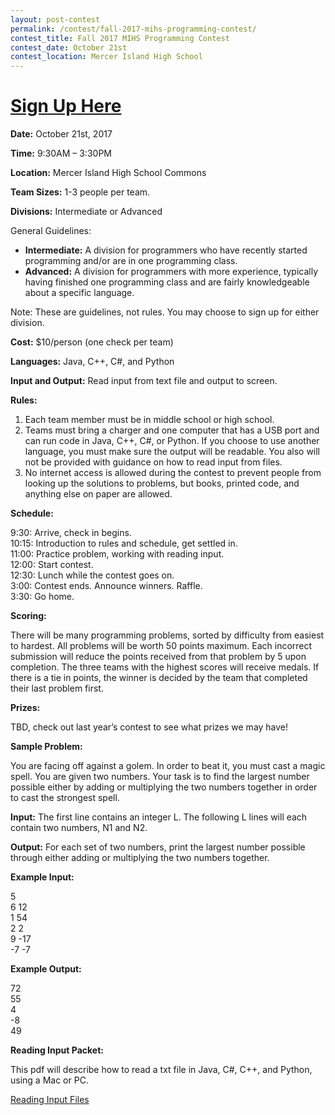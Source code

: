 ```yaml
---
layout: post-contest
permalink: /contest/fall-2017-mihs-programming-contest/
contest_title: Fall 2017 MIHS Programming Contest
contest_date: October 21st
contest_location: Mercer Island High School
---
```


# <a href="https://teamscode.typeform.com/to/SGxvcW">Sign Up Here</a>

**Date:** October 21st, 2017

**Time:** 9:30AM – 3:30PM

**Location:** Mercer Island High School Commons

**Team Sizes:** 1-3 people per team. 

**Divisions:** Intermediate or Advanced

General Guidelines:

+ **Intermediate:**  A division for programmers who have recently started programming and/or are in one programming class.
+ **Advanced:**  A division for programmers with more experience, typically having finished one programming class and are fairly knowledgeable about a specific language.

Note: These are guidelines, not rules. You may choose to sign up for either division.

**Cost:** $10/person (one check per team)

**Languages:** Java, C++, C#, and Python

**Input and Output:** Read input from text file and output to screen.

**Rules:**

1. Each team member must be in middle school or high school.
2. Teams must bring a charger and one computer that has a USB port and can run code in Java, C++, C#, or Python. If you choose to use another language, you must make sure the output will be readable. You also will not be provided with guidance on how to read input from files. 
3. No internet access is allowed during the contest to prevent people from looking up the solutions to problems, but books, printed code, and anything else on paper are allowed.

**Schedule:**

9:30: Arrive, check in begins.  
10:15: Introduction to rules and schedule, get settled in.  
11:00: Practice problem, working with reading input.  
12:00: Start contest.  
12:30: Lunch while the contest goes on.  
3:00: Contest ends. Announce winners. Raffle.  
3:30: Go home.  

**Scoring:**

There will be many programming problems, sorted by difficulty from easiest to hardest. All problems will be worth 50 points maximum. Each incorrect submission will reduce the points received from that problem by 5 upon completion. The three teams with the highest scores will receive medals. If there is a tie in points, the winner is decided by the team that completed their last problem first.

**Prizes:**

TBD, check out last year’s contest to see what prizes we may have!

**Sample Problem:**

You are facing off against a golem. In order to beat it, you must cast a magic spell. You are given two numbers. Your task is to find the largest number possible either by adding or multiplying the two numbers together in order to cast the strongest spell.

**Input:** The first line contains an integer L. The following L lines will each contain two numbers, N1 and N2.

**Output:** For each set of two numbers, print the largest number possible through either adding or multiplying the two numbers together.

**Example Input:**

5  
6 12  
1 54  
2 2  
9 -17  
-7 -7  

**Example Output:**

72  
55  
4  
-8  
49  

**Reading Input Packet:**

This pdf will describe how to read a txt file in Java, C#, C++, and Python, using a Mac or PC.

<a href="https://view.publitas.com/codemihs/reading-input-files/page/1">Reading Input Files</a>
